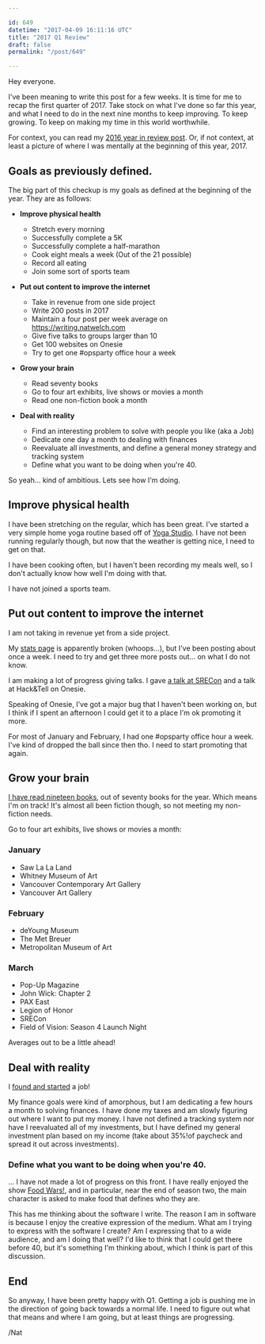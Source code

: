 ```yaml
---

id: 649
datetime: "2017-04-09 16:11:16 UTC"
title: "2017 Q1 Review"
draft: false
permalink: "/post/649"

---
```


Hey everyone.

I've been meaning to write this post for a few weeks. It is time for me to recap the first quarter of 2017. Take stock on what I've done so far this year, and what I need to do in the next nine months to keep improving. To keep growing. To keep on making my time in this world worthwhile.

For context, you can read my [2016 year in review post](https://writing.natwelch.com/post/634). Or, if not context, at least a picture of where I was mentally at the beginning of this year, 2017.

## Goals as previously defined.

The big part of this checkup is my goals as defined at the beginning of the year. They are as follows:

 * **Improve physical health**
   * Stretch every morning
   * Successfully complete a 5K
   * Successfully complete a half-marathon
   * Cook eight meals a week (Out of the 21 possible)
   * Record all eating
   * Join some sort of sports team 

 * **Put out content to improve the internet**
   * Take in revenue from one side project
   * Write 200 posts in 2017
   * Maintain a four post per week average on https://writing.natwelch.com
   * Give five talks to groups larger than 10
   * Get 100 websites on Onesie
   * Try to get one #opsparty office hour a week

 * **Grow your brain**
   * Read seventy books
   * Go to four art exhibits, live shows or movies a month
   * Read one non-fiction book a month

 * **Deal with reality**
   * Find an interesting problem to solve with people you like (aka a Job)
   * Dedicate one day a month to dealing with finances
   * Reevaluate all investments, and define a general money strategy and tracking system
   * Define what you want to be doing when you're 40.

So yeah... kind of ambitious. Lets see how I'm doing.

## Improve physical health

I have been stretching on the regular, which has been great. I've started a very simple home yoga routine based off of [Yoga Studio](http://www.yogastudioapp.com/). I have not been running regularly though, but now that the weather is getting nice, I need to get on that.

I have been cooking often, but I haven't been recording my meals well, so I don't actually know how well I'm doing with that. 

I have not joined a sports team.

## Put out content to improve the internet

I am not taking in revenue yet from a side project. 

My [stats page](https://writing.natwelch.com/stats) is apparently broken (whoops...), but I've been posting about once a week. I need to try and get three more posts out... on what I do not know.

I am making a lot of progress giving talks. I gave [a talk at SRECon](https://www.usenix.org/conference/srecon17americas/program/presentation/welch) and a talk at Hack&Tell on Onesie.

Speaking of Onesie, I've got a major bug that I haven't been working on, but I think if I spent an afternoon I could get it to a place I'm ok promoting it more.

For most of January and February, I had one #opsparty office hour a week. I've kind of dropped the ball since then tho. I need to start promoting that again.

## Grow your brain

[I have read nineteen books](https://www.goodreads.com/user_challenges/7156558), out of seventy books for the year. Which means I'm on track! It's almost all been fiction though, so not meeting my non-fiction needs.

Go to four art exhibits, live shows or movies a month:

### January
 
 - Saw La La Land 
 - Whitney Museum of Art
 - Vancouver Contemporary Art Gallery
 - Vancouver Art Gallery

### February

- deYoung Museum
- The Met Breuer
- Metropolitan Museum of Art

### March

- Pop-Up Magazine
- John Wick: Chapter 2
- PAX East
- Legion of Honor
- SRECon
- Field of Vision: Season 4 Launch Night

Averages out to be a little ahead!

## Deal with reality

I [found and started](https://writing.natwelch.com/post/645) a job!

My finance goals were kind of amorphous, but I am dedicating a few hours a month to solving finances. I have done my taxes and am slowly figuring out where I want to put my money. I have not defined a tracking system nor have I reevaluated all of my investments, but I have defined my general investment plan based on my income (take about 35%!of paycheck and spread it out across investments).

### Define what you want to be doing when you're 40.

... I have not made a lot of progress on this front. I have really enjoyed the show [Food Wars!](https://en.wikipedia.org/wiki/Food_Wars!:_Shokugeki_no_Soma), and in particular, near the end of season two, the main character is asked to make food that defines who they are.

This has me thinking about the software I write. The reason I am in software is because I enjoy the creative expression of the medium. What am I trying to express with the software I create? Am I expressing that to a wide audience, and am I doing that well? I'd like to think that I could get there before 40, but it's something I'm thinking about, which I think is part of this discussion.


## End

So anyway, I have been pretty happy with Q1. Getting a job is pushing me in the direction of going back towards a normal life. I need to figure out what that means and where I am going, but at least things are progressing.

/Nat

